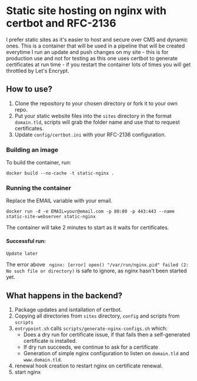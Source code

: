 # Static site hosting on nginx with certbot and RFC-2136

I prefer static sites as it's easier to host and secure over CMS and dynamic ones.
This is a container that will be used in a pipeline that will be created everytime I run an update and push changes on my site - this is for production use and not for testing as this one uses certbot to generate certificates at run time - if you restart the container lots of times you will get throttled by Let's Encrypt.

## How to use?

1. Clone the repository to your chosen directory or fork it to your own repo.
2. Put your static website files into the `sites` directory in the format `domain.tld`, scripts will grab the folder name and use that to request certificates.
3. Update `config/certbot.ini` with your RFC-2136 configuration.

### Building an image

To build the container, run:
```shell
docker build --no-cache -t static-nginx .
```

### Running the container

Replace the EMAIL variable with your email.

```
docker run -d -e EMAIL=your@email.com -p 80:80 -p 443:443 --name static-site-webserver static-nginx
```
The container will take 2 minutes to start as it waits for certificates.

#### Successful run:
```txt
Update later
```

The error above ` nginx: [error] open() "/var/run/nginx.pid" failed (2: No such file or directory)` is safe to ignore, as nginx hasn't been started yet.

## What happens in the backend?

1. Package updates and isntallation of certbot.
2. Copying all directories from `sites` directory, `config` and scripts from `scripts`
3. `entrypoint.sh` calls `scripts/generate-nginx-configs.sh` which:
    * Does a dry run for certificate issue, if that fails then a self-generated certificate is installed.
    * If dry run succeeds, we continue to ask for a certificate
    * Generation of simple nginx configuration to listen on `domain.tld` and `www.domain.tld`.
4. renewal hook creation to restart nginx on certificate renewal.
5. start nginx
